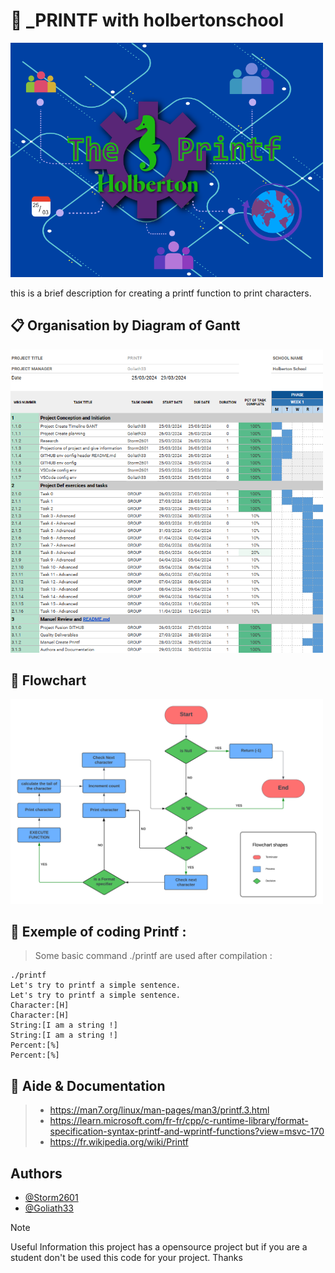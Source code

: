 # :wrench: _PRINTF with holbertonschool

<img src="https://github.com/Storm2601/holbertonschool-printf/blob/main/images/printf_head.png" width="500">

this is a brief description for creating a printf function to print characters.

## :clipboard: Organisation by Diagram of Gantt

<img src="https://github.com/Storm2601/holbertonschool-printf/blob/main/images/diagrammedegantt.png" width="500">

## :construction: Flowchart

<img src="https://github.com/Storm2601/holbertonschool-printf/blob/main/images/flowchart_printf.png" width="500">


## :loudspeaker: Exemple of coding Printf :

> Some basic command ./printf are used after compilation :
```
./printf
Let's try to printf a simple sentence.
Let's try to printf a simple sentence.
Character:[H]
Character:[H]
String:[I am a string !]
String:[I am a string !]
Percent:[%]
Percent:[%]

```

## :seedling: Aide & Documentation 

> - https://man7.org/linux/man-pages/man3/printf.3.html
> - https://learn.microsoft.com/fr-fr/cpp/c-runtime-library/format-specification-syntax-printf-and-wprintf-functions?view=msvc-170
> - https://fr.wikipedia.org/wiki/Printf

## Authors

- [@Storm2601](https://github.com/Storm2601)
- [@Goliath33](https://github.com/Goliath33)


> [!NOTE]
> Useful Information this project has a opensource project but if you are a student don't be used this code for your project. Thanks